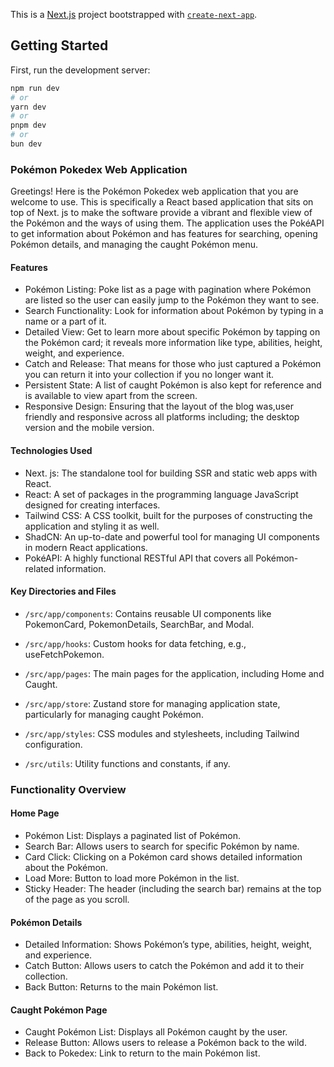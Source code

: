 This is a [Next.js](https://nextjs.org/) project bootstrapped with [`create-next-app`](https://github.com/vercel/next.js/tree/canary/packages/create-next-app).

## Getting Started

First, run the development server:

```bash
npm run dev
# or
yarn dev
# or
pnpm dev
# or
bun dev
```
### Pokémon Pokedex Web Application

Greetings! Here is the Pokémon Pokedex web application that you are welcome to use. This is specifically a React based application that sits on top of Next. js to make the software provide a vibrant and flexible view of the Pokémon and the ways of using them. The application uses the PokéAPI to get information about Pokémon and has features for searching, opening Pokémon details, and managing the caught Pokémon menu.

#### Features
- Pokémon Listing: Poke list as a page with pagination where Pokémon are listed so the user can easily jump to the Pokémon they want to see.
- Search Functionality: Look for information about Pokémon by typing in a name or a part of it.
- Detailed View: Get to learn more about specific Pokémon by tapping on the Pokémon card; it reveals more information like type, abilities, height, weight, and experience.
- Catch and Release: That means for those who just captured a Pokémon you can return it into your collection if you no longer want it.
- Persistent State: A list of caught Pokémon is also kept for reference and is available to view apart from the screen.
- Responsive Design: Ensuring that the layout of the blog was,user friendly and responsive across all platforms including; the desktop version and the mobile version.

#### Technologies Used

- Next. js: The standalone tool for building SSR and static web apps with React.
- React: A set of packages in the programming language JavaScript designed for creating interfaces.
- Tailwind CSS: A CSS toolkit, built for the purposes of constructing the application and styling it as well.
- ShadCN: An up-to-date and powerful tool for managing UI components in modern React applications.
- PokéAPI: A highly functional RESTful API that covers all Pokémon-related information.

#### Key Directories and Files
- `/src/app/components`: Contains reusable UI components like PokemonCard, PokemonDetails, SearchBar, and Modal.

- `/src/app/hooks`: Custom hooks for data fetching, e.g., useFetchPokemon.

- `/src/app/pages`: The main pages for the application, including Home and Caught.

- `/src/app/store`: Zustand store for managing application state, particularly for managing caught Pokémon.
- `/src/app/styles`: CSS modules and stylesheets, including Tailwind configuration.
- `/src/utils`: Utility functions and constants, if any.

### Functionality Overview
#### Home Page
- Pokémon List: Displays a paginated list of Pokémon.
- Search Bar: Allows users to search for specific Pokémon by name.
- Card Click: Clicking on a Pokémon card shows detailed information about the Pokémon.
- Load More: Button to load more Pokémon in the list.
- Sticky Header: The header (including the search bar) remains at the top of the page as you scroll.
#### Pokémon Details
- Detailed Information: Shows Pokémon’s type, abilities, height, weight, and experience.
- Catch Button: Allows users to catch the Pokémon and add it to their collection.
- Back Button: Returns to the main Pokémon list.
#### Caught Pokémon Page
- Caught Pokémon List: Displays all Pokémon caught by the user.
- Release Button: Allows users to release a Pokémon back to the wild.
- Back to Pokedex: Link to return to the main Pokémon list.



